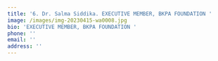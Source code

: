 ```yaml
---
title: '6. Dr. Salma Siddika. EXECUTIVE MEMBER, BKPA FOUNDATION '
image: /images/img-20230415-wa0008.jpg
bio: 'EXECUTIVE MEMBER, BKPA FOUNDATION '
phone: ''
email: ''
address: ''
---
```


